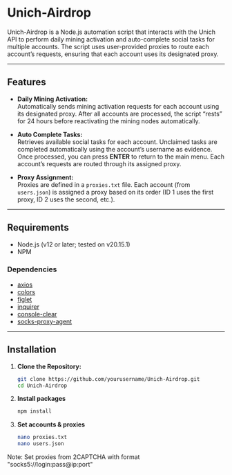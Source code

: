 # Unich-Airdrop

Unich-Airdrop is a Node.js automation script that interacts with the Unich API to perform daily mining activation and auto-complete social tasks for multiple accounts. The script uses user-provided proxies to route each account’s requests, ensuring that each account uses its designated proxy.

---

## Features

- **Daily Mining Activation:**  
  Automatically sends mining activation requests for each account using its designated proxy. After all accounts are processed, the script “rests” for 24 hours before reactivating the mining nodes automatically.

- **Auto Complete Tasks:**  
  Retrieves available social tasks for each account. Unclaimed tasks are completed automatically using the account’s username as evidence. Once processed, you can press **ENTER** to return to the main menu. Each account’s requests are routed through its assigned proxy.

- **Proxy Assignment:**  
  Proxies are defined in a `proxies.txt` file. Each account (from `users.json`) is assigned a proxy based on its order (ID 1 uses the first proxy, ID 2 uses the second, etc.).

---

## Requirements

- Node.js (v12 or later; tested on v20.15.1)
- NPM

### Dependencies

- [axios](https://www.npmjs.com/package/axios)
- [colors](https://www.npmjs.com/package/colors)
- [figlet](https://www.npmjs.com/package/figlet)
- [inquirer](https://www.npmjs.com/package/inquirer)
- [console-clear](https://www.npmjs.com/package/console-clear)
- [socks-proxy-agent](https://www.npmjs.com/package/socks-proxy-agent)

---

## Installation

1. **Clone the Repository:**

   ```bash
   git clone https://github.com/yourusername/Unich-Airdrop.git
   cd Unich-Airdrop

2. **Install packages**

   ```bash
   npm install

3. **Set accounts & proxies**

   ```bash
   nano proxies.txt
   nano users.json


Note: Set proxies from 2CAPTCHA with format "socks5://login:pass@ip:port"
